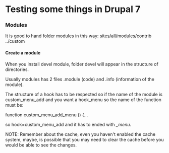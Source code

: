 

Testing some things in Drupal 7
===============================


### Modules 
It is good to hand folder modules in this way:
sites/all/modules/contrib
               ../custom


#### Create a module
When you install devel module, folder devel will appear
in the structure of directories.

Usually modules has 2 files .module (code) and .info
(information of the module).

The structure of a hook has to be respected so if the 
name of the module is custom_menu_add and you want a 
hook_menu so the name of the function must be:

function custom_menu_add_menu () {...

so hook=custom_menu_add and it has to ended with *_menu*.


NOTE: Remember about the cache, even you haven't enabled the
cache system, maybe, is possible that you may need to clear
the cache before you would be able to see the changes.
